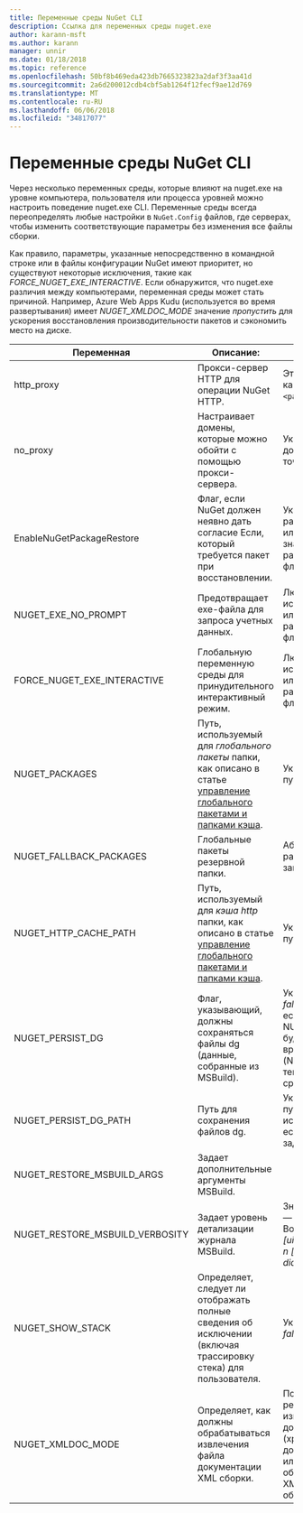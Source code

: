 ```yaml
---
title: Переменные среды NuGet CLI
description: Ссылка для переменных среды nuget.exe
author: karann-msft
ms.author: karann
manager: unnir
ms.date: 01/18/2018
ms.topic: reference
ms.openlocfilehash: 50bf8b469eda423db7665323823a2daf3f3aa41d
ms.sourcegitcommit: 2a6d200012cdb4cbf5ab1264f12fecf9ae12d769
ms.translationtype: MT
ms.contentlocale: ru-RU
ms.lasthandoff: 06/06/2018
ms.locfileid: "34817077"
---
```

# <a name="nuget-cli-environment-variables"></a>Переменные среды NuGet CLI

Через несколько переменных среды, которые влияют на nuget.exe на уровне компьютера, пользователя или процесса уровней можно настроить поведение nuget.exe CLI. Переменные среды всегда переопределять любые настройки в `NuGet.Config` файлов, где серверах, чтобы изменить соответствующие параметры без изменения все файлы сборки.

Как правило, параметры, указанные непосредственно в командной строке или в файлы конфигурации NuGet имеют приоритет, но существуют некоторые исключения, такие как *FORCE_NUGET_EXE_INTERACTIVE*. Если обнаружится, что nuget.exe различия между компьютерами, переменная среды может стать причиной. Например, Azure Web Apps Kudu (используется во время развертывания) имеет *NUGET_XMLDOC_MODE* значение *пропустить* для ускорения восстановления производительности пакетов и сэкономить место на диске.

| Переменная | Описание: | Примечания |
| --- | --- | --- |
| http_proxy | Прокси-сервер HTTP для операции NuGet HTTP. | Это может быть задано как `http://<username>:<password>@proxy.com`. |
| no_proxy | Настраивает домены, которые можно обойти с помощью прокси-сервера. | Указан в качестве доменов, разделенных точкой с запятой (,). |
| EnableNuGetPackageRestore | Флаг, если NuGet должен неявно дать согласие Если, который требуется пакет при восстановлении. | Указанный флаг рассматривается как *true* или *1*, любое другое значение, рассматриваются как флаг не задан. |
| NUGET_EXE_NO_PROMPT | Предотвращает exe-файла для запроса учетных данных. | Любое значение, за исключением того, null или пустую строку будет рассматриваться как флаг набор/true. |
| FORCE_NUGET_EXE_INTERACTIVE | Глобальную переменную среды для принудительного интерактивный режим. | Любое значение, за исключением того, null или пустую строку будет рассматриваться как флаг набор/true. |
| NUGET_PACKAGES | Путь, используемый для *глобального пакеты* папки, как описано в статье [управление глобального пакетами и папками кэша](../consume-packages/managing-the-global-packages-and-cache-folders.md). | Указан как абсолютный путь. |
| NUGET_FALLBACK_PACKAGES | Глобальные пакеты резервной папки. | Абсолютный папку путей, разделенных точкой с запятой (;). |
| NUGET_HTTP_CACHE_PATH | Путь, используемый для *кэша http* папки, как описано в статье [управление глобального пакетами и папками кэша](../consume-packages/managing-the-global-packages-and-cache-folders.md). | Указан как абсолютный путь. |
| NUGET_PERSIST_DG | Флаг, указывающий, должны сохраняться файлы dg (данные, собранные из MSBuild). | Указанный в виде *true* или *false* (по умолчанию), если не задано NUGET_PERSIST_DG_PATH будет храниться временный каталог (NuGetScratch папку в текущем каталоге temp среды). |
| NUGET_PERSIST_DG_PATH | Путь для сохранения файлов dg. | Указан как абсолютный путь, этот параметр используется, только если *NUGET_PERSIST_DG* задано значение true. |
| NUGET_RESTORE_MSBUILD_ARGS | Задает дополнительные аргументы MSBuild. | |
| NUGET_RESTORE_MSBUILD_VERBOSITY | Задает уровень детализации журнала MSBuild. | Значение по умолчанию — *тихий* («/ v: q»). Возможные значения *q [uiet]*, *m [минимальной]*, *n [ычный]*, *d [бные]*, и *diag [nostic]*. |
| NUGET_SHOW_STACK | Определяет, следует ли отображать полные сведения об исключении (включая трассировку стека) для пользователя. | Указанный в виде *true* или *false* (по умолчанию). |
| NUGET_XMLDOC_MODE | Определяет, как должны обрабатываться извлечения файла документации XML сборки. | Поддерживаемые режимы *пропустить* (не извлечь файлы XML-документации), *сжимать* (хранить файлы XML-документа как ZIP-архив) или *нет* (по умолчанию, обрабатывать файлы XML-документа как обычный файлы). |
